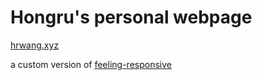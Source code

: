 # Hongru's personal webpage

[hrwang.xyz](http://hrwang.xyz/)

a custom version of [feeling-responsive](http://phlow.github.io/feeling-responsive/)
